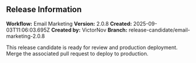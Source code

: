 ## Release Information

**Workflow:** Email Marketing
**Version:** 2.0.8
**Created:** 2025-09-03T11:06:03.695Z
**Created by:** VictorNov
**Branch:** release-candidate/email-marketing-2.0.8

This release candidate is ready for review and production deployment.
Merge the associated pull request to deploy to production.
